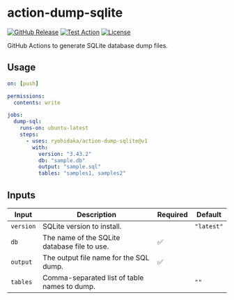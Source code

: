 # action-dump-sqlite

[![GitHub Release](https://img.shields.io/github/v/release/ryohidaka/action-dump-sqlite)](https://github.com/ryohidaka/action-dump-sqlite/releases/)
[![Test Action](https://github.com/ryohidaka/action-dump-sqlite/actions/workflows/test.yml/badge.svg)](https://github.com/ryohidaka/action-dump-sqlite/actions/workflows/test.yml)
[![License](https://img.shields.io/badge/license-MIT-blue.svg)](https://opensource.org/licenses/MIT)

GitHub Actions to generate SQLite database dump files.

## Usage

```yml
on: [push]

permissions:
  contents: write

jobs:
  dump-sql:
    runs-on: ubuntu-latest
    steps:
      - uses: ryohidaka/action-dump-sqlite@v1
        with:
          version: "3.43.2"
          db: "sample.db"
          output: "sample.sql"
          tables: "samples1, samples2"
```

## Inputs

| Input     | Description                                  | Required | Default    |
| --------- | -------------------------------------------- | -------- | ---------- |
| `version` | SQLite version to install.                   |          | `"latest"` |
| `db`      | The name of the SQLite database file to use. | ✅       |            |
| `output`  | The output file name for the SQL dump.       | ✅       |            |
| `tables`  | Comma-separated list of table names to dump. |          | `""`       |
